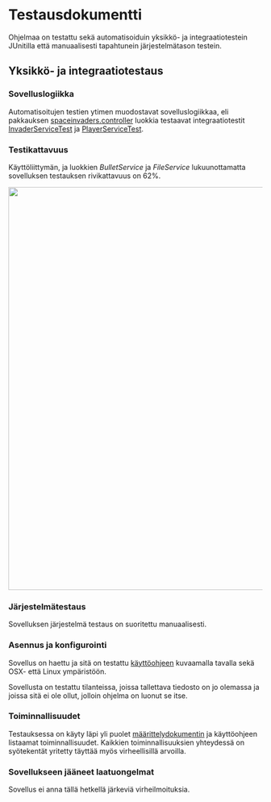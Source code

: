 # Testausdokumentti

Ohjelmaa on testattu sekä automatisoiduin yksikkö- ja integraatiotestein JUnitilla että manuaalisesti tapahtunein 
järjestelmätason testein.

## Yksikkö- ja integraatiotestaus

### Sovelluslogiikka

Automatisoitujen testien ytimen muodostavat sovelluslogiikkaa, eli pakkauksen [spaceinvaders.controller](https://github.com/ngaphi/ot-harjoitustyo/tree/master/SpaceInvaders/src/main/java/spaceinvaders/controller)
luokkia testaavat integraatiotestit [InvaderServiceTest](https://github.com/ngaphi/ot-harjoitustyo/blob/master/SpaceInvaders/src/test/java/spaveinvaders/controller/InvaderServiceTest.java) ja 
[PlayerServiceTest](https://github.com/ngaphi/ot-harjoitustyo/blob/master/SpaceInvaders/src/test/java/spaveinvaders/controller/PlayerServiceTest.java).

### Testikattavuus

Käyttöliittymän, ja luokkien *BulletService* ja *FileService* lukuunottamatta sovelluksen testauksen rivikattavuus on 62%.

<img src="https://user-images.githubusercontent.com/48474978/81495771-60469700-92bb-11ea-9e87-4fb576bfa691.png" width="800">

### Järjestelmätestaus

Sovelluksen järjestelmä testaus on suoritettu manuaalisesti.

### Asennus ja konfigurointi

Sovellus on haettu ja sitä on testattu [käyttöohjeen](https://github.com/ngaphi/ot-harjoitustyo/blob/master/SpaceInvaders/dokumentaatio/kayttoohje.md) kuvaamalla tavalla sekä OSX- että Linux ympäristöön.

Sovellusta on testattu tilanteissa, joissa tallettava tiedosto on jo olemassa ja joissa sitä ei ole ollut, jolloin ohjelma on luonut se itse.

### Toiminnallisuudet

Testauksessa on käyty läpi yli puolet [määrittelydokumentin](https://github.com/ngaphi/ot-harjoitustyo/blob/master/SpaceInvaders/dokumentaatio/vaatimusmaarittely.md) 
ja käyttöohjeen listaamat toiminnallisuudet.
Kaikkien toiminnallisuuksien yhteydessä on syötekentät yritetty täyttää myös virheellisillä arvoilla.

### Sovellukseen jääneet laatuongelmat

Sovellus ei anna tällä hetkellä järkeviä virheilmoituksia.

